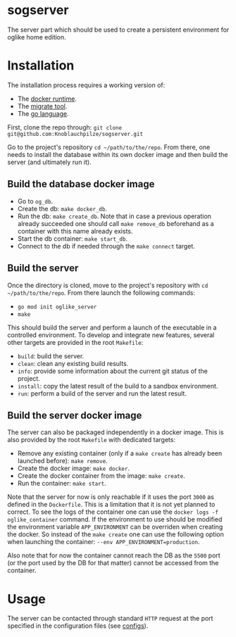 # sogserver
The server part which should be used to create a persistent environment for oglike home edition.

# Installation

The installation process requires a working version of:
 * The [docker runtime](https://docs.docker.com/install/linux/docker-ce/ubuntu/).
 * The [migrate tool](https://github.com/golang-migrate/migrate).
 * The [go language](https://golang.org/doc/install).

First, clone the repo through:
```git clone git@github.com:Knoblauchpilze/sogserver.git```

Go to the project's repository `cd ~/path/to/the/repo`. From there, one needs to install the database within its own docker image and then build the server (and ultimately run it).

## Build the database docker image

- Go to `og_db`.
- Create the db: `make docker_db`.
- Run the db: `make create_db`. Note that in case a previous operation already succeeded one should call `make remove_db` beforehand as a container with this name already exists.
- Start the db container: `make start_db`.
- Connect to the db if needed through the `make connect` target.

## Build the server

Once the directory is cloned, move to the project's repository with `cd ~/path/to/the/repo`. From there launch the following commands:
 * `go mod init oglike_server`
 * `make`

This should build the server and perform a launch of the executable in a controlled environment. To develop and integrate new features, several other targets are provided in the root `Makefile`:
 * `build`: build the server.
 * `clean`: clean any existing build results.
 * `info`: provide some information about the current git status of the project.
 * `install`: copy the latest result of the build to a sandbox environment.
 * `run`: perform a build of the server and run the latest result.

## Build the server docker image

The server can also be packaged independently in a docker image. This is also provided by the root `Makefile` with dedicated targets:
 * Remove any existing container (only if a `make create` has already been launched before): `make remove`.
 * Create the docker image: `make docker`.
 * Create the docker container from the image: `make create`.
 * Run the container: `make start`.

Note that the server for now is only reachable if it uses the port `3000` as defined in the `Dockerfile`. This is a limitation that it is not yet planned to correct.
To see the logs of the container one can use the `docker logs -f oglike_container` command. If the environment to use should be modified the environment variable `APP_ENVIRONMENT` can be overriden when creating the docker. So instead of the `make create` one can use the following option when launching the container: `--env APP_ENVIRONMENT=production`.

Also note that for now the container cannot reach the DB as the `5500` port (or the port used by the DB for that matter) cannot be accessed from the container.

# Usage

The server can be contacted through standard `HTTP` request at the port specified in the configuration files (see [configs](https://github.com/Knoblauchpilze/sogserver/tree/master/configs)).
